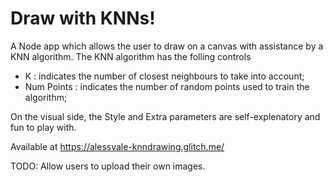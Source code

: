 # Draw with KNNs!

A Node app which allows the user to draw on a canvas with assistance by a KNN algorithm. 
The KNN algorithm has the folling controls 

<ul>
<li> K : indicates the number of closest neighbours to take into account;
<li> Num Points : indicates the number of random points used to train the algorithm;
</ul>

On the visual side, the Style and Extra parameters are self-explenatory and fun to play with.

Available at https://alessvale-knndrawing.glitch.me/

TODO: Allow users to upload their own images.
